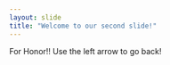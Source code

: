 ```yaml
---
layout: slide
title: "Welcome to our second slide!"
---
```

For Honor!!
Use the left arrow to go back!
